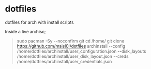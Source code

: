 # dotfiles

dotfiles for arch with install scripts

Inside a live archiso;
  
> sudo pacman -Sy --noconfirm git
> cd /home/
> git clone https://github.com/maisl0l/dotfiles
> archinstall --config /home/dotfiles/archinstall/user_configuration.json --disk_layouts /home/dotfiles/archinstall/user_disk_layout.json --creds /home/dotfiles/archinstall/user_credentials.json
